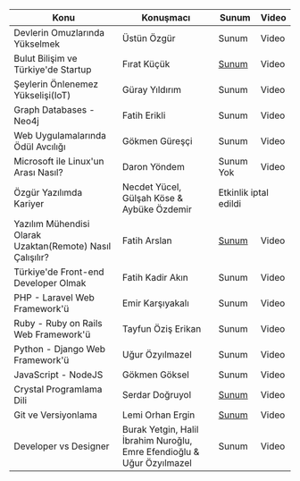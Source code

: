 <table>
    <thead>
    <tr>
        <th>Konu</th>
        <th>Konuşmacı</th>
        <th>Sunum</th>
        <th>Video</th>
    </tr>
    </thead>
    <tbody>
    <tr>
        <td>Devlerin Omuzlarında Yükselmek</td>
        <td>Üstün Özgür</td>
        <td>Sunum</td>
        <td>Video</td>
    </tr>
    <tr>
        <td>Bulut Bilişim ve Türkiye'de Startup</td>
        <td>Fırat Küçük</td>
        <td><a href="http://slides.com/codvio/pg/" target="_blank">Sunum</a></td>
        <td>Video</td>
    </tr>
    <tr>
        <td>Şeylerin Önlenemez Yükselişi(IoT)</td>
        <td>Güray Yıldırım</td>
        <td>Sunum</td>
        <td>Video</td>
    </tr>
    <tr>
        <td>Graph Databases - Neo4j</td>
        <td>Fatih Erikli</td>
        <td>Sunum</td>
        <td>Video</td>
    </tr>
    <tr>
        <td>Web Uygulamalarında Ödül Avcılığı</td>
        <td>Gökmen Güreşçi</td>
        <td>Sunum</td>
        <td>Video</td>
    </tr>
    <tr>
        <td>Microsoft ile Linux'un Arası Nasıl?</td>
        <td>Daron Yöndem</td>
        <td>Sunum Yok</td>
        <td>Video</td>
    </tr>
    <tr>
        <td>Özgür Yazılımda Kariyer</td>
        <td>Necdet Yücel, Gülşah Köse & Aybüke Özdemir</td>
        <td colspan="2">Etkinlik iptal edildi</td>
    </tr>
    <tr>
        <td>Yazılım Mühendisi Olarak Uzaktan(Remote) Nasıl Çalışılır?</td>
        <td>Fatih Arslan</td>
        <td><a href="https://speakerdeck.com/farslan/uzaktan-calismak" target="_blank">Sunum</a></td>
        <td>Video</td>
    </tr>
    <tr>
        <td>Türkiye'de Front-end Developer Olmak</td>
        <td>Fatih Kadir Akın</td>
        <td>Sunum</td>
        <td>Video</td>
    </tr>
    <tr>
        <td>PHP - Laravel Web Framework'ü</td>
        <td>Emir Karşıyakalı</td>
        <td>Sunum</td>
        <td>Video</td>
    </tr>
    <tr>
        <td>Ruby - Ruby on Rails Web Framework'ü</td>
        <td>Tayfun Öziş Erikan</td>
        <td>Sunum</td>
        <td>Video</td>
    </tr>
    <tr>
        <td>Python - Django Web Framework'ü</td>
        <td>Uğur Özyılmazel</td>
        <td>Sunum</td>
        <td>Video</td>
    </tr>
    <tr>
        <td>JavaScript - NodeJS</td>
        <td>Gökmen Göksel</td>
        <td>Sunum</td>
        <td>Video</td>
    </tr>
    <tr>
        <td>Crystal Programlama Dili</td>
        <td>Serdar Doğruyol</td>
        <td><a href="http://slides.com/sdogruyol/crystal-2" target="_blank">Sunum</a></td>
        <td>Video</td>
    </tr>
    <tr>
        <td>Git ve Versiyonlama</td>
        <td>Lemi Orhan Ergin</td>
        <td><a href="http://www.slideshare.net/lemiorhan/git-bildiiniz-gibi-deil" target="_blank">Sunum</a></td>
        <td>Video</td>
    </tr>
    <tr>
        <td>Developer vs Designer</td>
        <td>Burak Yetgin, Halil İbrahim Nuroğlu, Emre Efendioğlu & Uğur Özyılmazel</td>
        <td>Sunum</td>
        <td>Video</td>
    </tr>
    </tbody>
</table>
